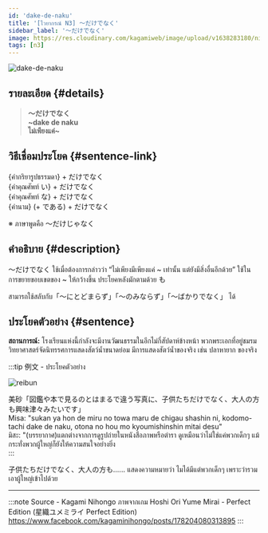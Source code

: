```yaml
---
id: 'dake-de-naku'
title: '[ไวยากรณ์ N3] ～だけでなく'
sidebar_label: '～だけでなく'
image: https://res.cloudinary.com/kagamiweb/image/upload/v1638283180/nihongo/grammar/n3/reibun/dake-de-naku.jpg
tags: [n3]
---
```


![dake-de-naku](https://res.cloudinary.com/kagamiweb/image/upload/v1639316255/nihongo/grammar/n3/dake-de-naku.png)

## รายละเอียด {#details}

> **～だけでなく**  
> **~dake de naku**  
> **ไม่เพียงแค่~**

## วิธีเชื่อมประโยค {#sentence-link}

{คำกริยารูปธรรมดา} + だけでなく  
{คำคุณศัพท์ い} + だけでなく  
{คำคุณศัพท์ な} + だけでなく  
{คำนาม} (+ である) + だけでなく  

※ ภาษาพูดคือ ～だけじゃなく

## คำอธิบาย {#description}

～だけでなく ใช้เมื่อต้องการกล่าวว่า “ไม่เพียงมีเพียงแค่ ~ เท่านั้น  แต่ยังมีสิ่งอื่นอีกด้วย” ใช้ในการขยายขอบเขตของ ~ ให้กว้างขึ้น ประโยคหลังมักตามด้วย も

สามารถใช้สลับกับ「～にとどまらず」「～のみならず」「～ばかりでなく」 ได้

## ประโยคตัวอย่าง {#sentence}

**สถานการณ์:** โรงเรียนแห่งนี้กำลังจะมีงานวัฒนธรรมในอีกไม่กี่สัปดาห์ข้างหน้า พวกพระเอกที่อยู่ชมรมวิทยาศาสตร์จัดนิทรรศการแสดงสัตว์น้ำขนาดย่อม มีการแสดงสัตว์น้ำของจริง เช่น ปลาหายาก ของจริง

:::tip 例文 - ประโยคตัวอย่าง

![reibun](https://res.cloudinary.com/kagamiweb/image/upload/v1638283180/nihongo/grammar/n3/reibun/dake-de-naku.jpg)

美砂「図鑑や本で見るのとはまるで違う写真に、子供たちだけでなく、大人の方も興味津々みたいです」  
Misa: "sukan ya hon de miru no towa maru de chigau shashin ni, kodomo-tachi dake de naku, otona no hou mo kyoumishinshin mitai desu"  
มิสะ: "(บรรยากาศ)แตกต่างจากการดูรูปถ่ายในหนังสือภาพหรือตำรา ดูเหมือนว่าไม่ใช่แค่พวกเด็กๆ แม้กระทั่งพวกผู้ใหญ่ก็ยังให้ความสนใจอย่างยิ่ง  
:::

子供たちだけでなく、大人の方も...... แสดงความหมายว่า ไมได้มีแต่พวกเด็กๆ เพราะว่ารวมเอาผู้ใหญ่เข้าไปด้วย

---
:::note Source - Kagami Nihongo
ภาพจากเกม Hoshi Ori Yume Mirai - Perfect Edition (星織ユメミライ Perfect Edition)  
https://www.facebook.com/kagaminihongo/posts/178204080313895
:::